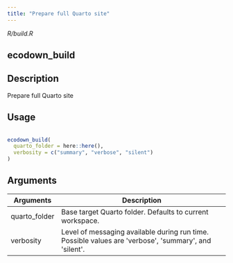 ```yaml
---
title: "Prepare full Quarto site"
---
```


*R/build.R*

## ecodown_build

## Description
 Prepare full Quarto site 


## Usage
```r
 
ecodown_build( 
  quarto_folder = here::here(), 
  verbosity = c("summary", "verbose", "silent") 
) 
```

## Arguments
|Arguments|Description|
|---|---|
| quarto_folder | Base target Quarto folder. Defaults to current workspace. |
| verbosity | Level of messaging available during run time. Possible values are 'verbose', 'summary', and 'silent'. |







